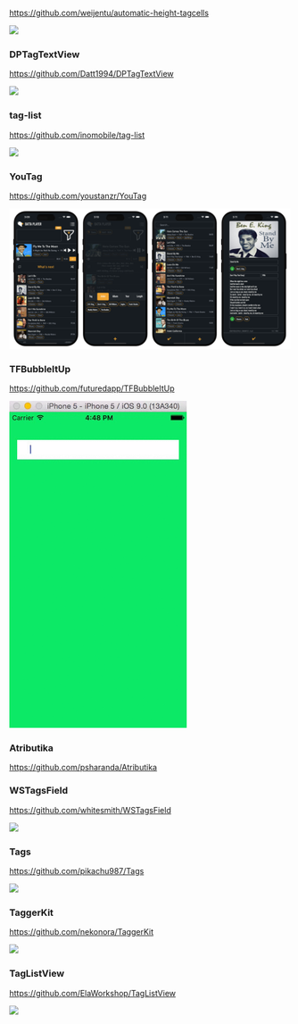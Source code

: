 https://github.com/weijentu/automatic-height-tagcells

![](https://github.com/weijentu/automatic-height-tagcells/raw/master/images/screenshot.png)

### DPTagTextView

https://github.com/Datt1994/DPTagTextView

![](https://user-images.githubusercontent.com/19645535/109461826-ba059100-7a88-11eb-94db-a5f6b9a746b5.gif)

### tag-list

https://github.com/inomobile/tag-list

![](https://github.com/inomobile/tag-list/raw/master/DemoGif/TagList%202.gif?raw=true)

### YouTag

https://github.com/youstanzr/YouTag

![](https://github.com/youstanzr/YouTag/raw/master/Images/screenshot_banner.png)

### TFBubbleItUp

https://github.com/futuredapp/TFBubbleItUp

![](https://github.com/futuredapp/TFBubbleItUp/raw/main/Documentation/preview.gif)

### Atributika

https://github.com/psharanda/Atributika

### WSTagsField

https://github.com/whitesmith/WSTagsField

![](https://camo.githubusercontent.com/6ae0d43fa704a04e0e6e42d5fb9e13c4afe516c715c5485bc6175d33b9d7dc85/687474703a2f2f692e67697068792e636f6d2f336f373246384a43476b6a7246344c77766d2e676966)

### Tags

https://github.com/pikachu987/Tags

![](https://github.com/pikachu987/Tags/raw/master/img/tag1.gif)

### TaggerKit

https://github.com/nekonora/TaggerKit

![](https://camo.githubusercontent.com/45261476951849782df0b7cb44c629a31adedbf6c73de60bbc7e8a9bea735d48/68747470733a2f2f6d656469612e67697068792e636f6d2f6d656469612f526542695053323938796b334d6c587154672f67697068792e676966)

### TagListView

https://github.com/ElaWorkshop/TagListView

![](https://github.com/ElaWorkshop/TagListView/raw/master/Screenshots/Screenshot.png)

